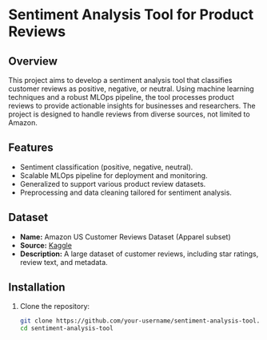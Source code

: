 # Sentiment Analysis Tool for Product Reviews

## Overview
This project aims to develop a sentiment analysis tool that classifies customer reviews as positive, negative, or neutral. Using machine learning techniques and a robust MLOps pipeline, the tool processes product reviews to provide actionable insights for businesses and researchers. The project is designed to handle reviews from diverse sources, not limited to Amazon.

## Features
- Sentiment classification (positive, negative, neutral).
- Scalable MLOps pipeline for deployment and monitoring.
- Generalized to support various product review datasets.
- Preprocessing and data cleaning tailored for sentiment analysis.

## Dataset
- **Name:** Amazon US Customer Reviews Dataset (Apparel subset)
- **Source:** [Kaggle](https://www.kaggle.com/datasets/cynthiarempel/amazon-us-customer-reviews-dataset?select=amazon_reviews_us_Apparel_v1_00.tsv)
- **Description:** A large dataset of customer reviews, including star ratings, review text, and metadata.

## Installation

1. Clone the repository:
   ```bash
   git clone https://github.com/your-username/sentiment-analysis-tool.git
   cd sentiment-analysis-tool
